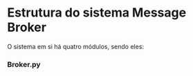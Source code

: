# Estrutura do sistema Message Broker

O sistema em si há quatro módulos, sendo eles:

### Broker.py
